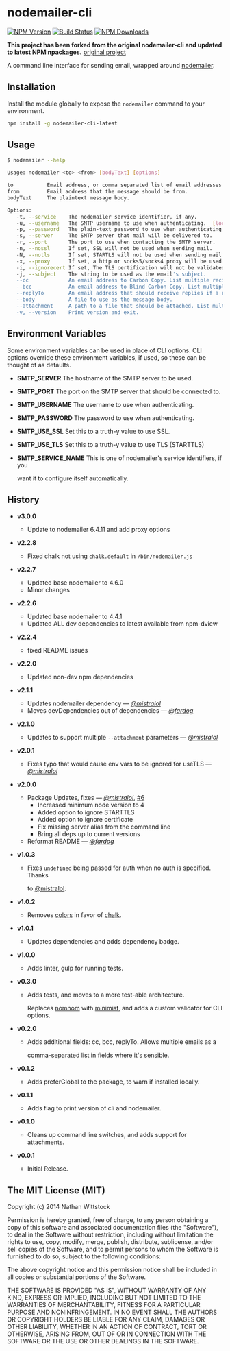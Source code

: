 # nodemailer-cli

[![NPM Version](https://img.shields.io/npm/v/nodemailer-cli-again.svg?style=flat)](https://www.npmjs.org/package/nodemailer-cli-again)
[![Build Status](https://img.shields.io/travis/vowstar/nodemailer-cli-again/master.svg?style=flat)](https://travis-ci.org/vowstar/nodemailer-cli-again)
[![NPM Downloads](https://img.shields.io/npm/dm/nodemailer-cli-again.svg?style=flat)](https://www.npmjs.org/package/nodemailer-cli-again)

**This project has been forked from the original nodemailer-cli and updated to latest NPM npackages.**
[original project](https://github.com/fardog/nodemailer-cli)

A command line interface for sending email, wrapped
around [nodemailer][nodemailer].

## Installation

Install the module globally to expose the `nodemailer` command to your
environment.

``` bash
npm install -g nodemailer-cli-latest
```

## Usage

``` bash
$ nodemailer --help

Usage: nodemailer <to> <from> [bodyText] [options]

to           Email address, or comma separated list of email addresses to send mail to.
from         Email address that the message should be from.
bodyText     The plaintext message body.

Options:
   -t, --service    The nodemailer service identifier, if any.
   -u, --username   The SMTP username to use when authenticating.  [local_user_name]
   -p, --password   The plain-text password to use when authenticating.
   -s, --server     The SMTP server that mail will be delivered to.
   -r, --port       The port to use when contacting the SMTP server.
   -n, --nossl      If set, SSL will not be used when sending mail.
   -N, --notls      If set, STARTLS will not be used when sending mail.
   -x, --proxy      If set, a http or socks5/socks4 proxy will be used when sending mail.
   -i, --ignorecert If set, The TLS certification will not be validated.
   -j, --subject    The string to be used as the email's subject.
   --cc             An email address to Carbon Copy. List multiple recipients by appending multiple --cc parameters.
   --bcc            An email address to Blind Carbon Copy. List multiple recipients by appending multiple -bcc parameters.
   --replyTo        An email address that should receive replies if a recipient replies to your message.
   --body           A file to use as the message body.
   --attachment     A path to a file that should be attached. List multiple attachments by appending multiple --attachment parameters.
   -v, --version    Print version and exit.
```

## Environment Variables

Some environment variables can be used in place of CLI options. CLI options
override these environment variables, if used, so these can be thought of as
defaults.

* **SMTP_SERVER** The hostname of the SMTP server to be used.
* **SMTP_PORT** The port on the SMTP server that should be connected to.
* **SMTP_USERNAME** The username to use when authenticating.
* **SMTP_PASSWORD** The password to use when authenticating.
* **SMTP_USE_SSL** Set this to a truth-y value to use SSL.
* **SMTP_USE_TLS** Set this to a truth-y value to use TLS (STARTTLS)
* **SMTP_SERVICE_NAME** This is one of nodemailer's service identifiers, if you

  want it to configure itself automatically.

## History

* **v3.0.0**
  * Update to nodemailer 6.4.11 and add proxy options
* **v2.2.8**
  * Fixed chalk not using `chalk.default` in `/bin/nodemailer.js`
* **v2.2.7**
  * Updated base nodemailer to 4.6.0
  * Minor changes

* **v2.2.6**
  * Updated base nodemailer to 4.4.1
  * Updated ALL dev dependencies to latest available from npm-dview

* **v2.2.4**
  * fixed README issues

* **v2.2.0**
  * Updated non-dev npm dependencies

* **v2.1.1**
  * Updates nodemailer dependency — _[@mistralol][]_
  * Moves devDependencies out of dependencies — _[@fardog][]_

* **v2.1.0**
  * Updates to support multiple `--attachment` parameters — _[@mistralol][]_

* **v2.0.1**
  * Fixes typo that would cause env vars to be ignored for useTLS —
    _[@mistralol][]_

* **v2.0.0**
  * Package Updates, fixes — _[@mistralol][]_,
    [#6](https://github.com/fardog/nodemailer-cli/pull/6)
    * Increased minimum node version to 4
    * Added option to ignore STARTTLS
    * Added option to ignore certificate
    * Fix missing server alias from the command line
    * Bring all deps up to current versions
  * Reformat README — _[@fardog][]_

* **v1.0.3**
  * Fixes `undefined` being passed for auth when no auth is specified. Thanks

      to [@mistralol][].

* **v1.0.2**
  * Removes [colors][colors] in favor of [chalk][chalk].

* **v1.0.1**
  * Updates dependencies and adds dependency badge.

* **v1.0.0**
  * Adds linter, gulp for running tests.

* **v0.3.0**
  * Adds tests, and moves to a more test-able architecture.

      Replaces [nomnom][nomnom] with [minimist][minimist], and adds a custom
      validator for CLI options.

* **v0.2.0**
  * Adds additional fields: cc, bcc, replyTo. Allows multiple emails as a

      comma-separated list in fields where it's sensible.

* **v0.1.2**
  * Adds preferGlobal to the package, to warn if installed locally.

* **v0.1.1**
  * Adds flag to print version of cli and nodemailer.

* **v0.1.0**
  * Cleans up command line switches, and adds support for attachments.

* **v0.0.1**
  * Initial Release.

[nodemailer]: https://github.com/andris9/Nodemailer
[nomnom]: https://www.npmjs.org/package/nomnom
[minimist]: https://www.npmjs.org/package/minimist
[colors]: https://www.npmjs.org/package/colors
[chalk]: https://www.npmjs.org/package/chalk
[@fardog]: https://github.com/fardog
[@mistralol]: https://github.com/mistralol

## The MIT License (MIT)

Copyright (c) 2014 Nathan Wittstock

Permission is hereby granted, free of charge, to any person obtaining a copy of
this software and associated documentation files (the "Software"), to deal in
the Software without restriction, including without limitation the rights to
use, copy, modify, merge, publish, distribute, sublicense, and/or sell copies of
the Software, and to permit persons to whom the Software is furnished to do so,
subject to the following conditions:

The above copyright notice and this permission notice shall be included in all
copies or substantial portions of the Software.

THE SOFTWARE IS PROVIDED "AS IS", WITHOUT WARRANTY OF ANY KIND, EXPRESS OR
IMPLIED, INCLUDING BUT NOT LIMITED TO THE WARRANTIES OF MERCHANTABILITY, FITNESS
FOR A PARTICULAR PURPOSE AND NONINFRINGEMENT. IN NO EVENT SHALL THE AUTHORS OR
COPYRIGHT HOLDERS BE LIABLE FOR ANY CLAIM, DAMAGES OR OTHER LIABILITY, WHETHER
IN AN ACTION OF CONTRACT, TORT OR OTHERWISE, ARISING FROM, OUT OF OR IN
CONNECTION WITH THE SOFTWARE OR THE USE OR OTHER DEALINGS IN THE SOFTWARE.
